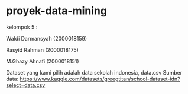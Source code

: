 # proyek-data-mining

kelompok 5 :

Waldi Darmansyah (2000018159)

Rasyid Rahman (2000018175)

M.Ghazy Ahnafi (2000018151)

Dataset yang kami pilih adalah data sekolah indonesia, data.csv Sumber data:
https://www.kaggle.com/datasets/greegtitan/school-dataset-idn?select=data.csv
